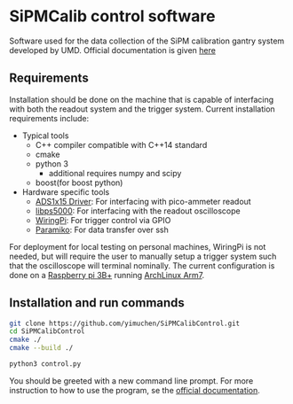 # SiPMCalib control software

Software used for the data collection of the SiPM calibration gantry system
developed by UMD. Official documentation is given [here][SiPMCalibTwiki]

## Requirements

Installation should be done on the machine that is capable of interfacing with
both the readout system and the trigger system. Current installation requirements
include:

- Typical tools
  - C++ compiler compatible with C++14 standard
  - cmake
  - python 3
    - additional requires numpy and scipy
  - boost(for boost python)
- Hardware specific tools
  - [ADS1x15 Driver][ADS1x15]: For interfacing with pico-ammeter readout
  - [libps5000][Picoscope]: For interfacing with the readout oscilloscope
  - [WiringPi][WiringPi]: For trigger control via GPIO
  - [Paramiko][Paramiko]: For data transfer over ssh

For deployment for local testing on personal machines, WiringPi is not needed,
but will require the user to manually setup a trigger system such that the
oscilloscope will terminal nominally. The current configuration is done on a
[Raspberry pi 3B+][raspi] running [ArchLinux Arm7][archarm].

## Installation and run commands

```bash
git clone https://github.com/yimuchen/SiPMCalibControl.git
cd SiPMCalibControl
cmake ./
cmake --build ./

python3 control.py
```

You should be greeted with a new command line prompt. For more instruction to how
to use the program, se the [official documentation][SiPMCalibTwiki].

[SiPMCalibTwiki]: https://twiki.cern.ch/twiki/bin/viewauth/CMS/UMDHGCalSiPMCalib
[WiringPi]: http://wiringpi.com/
[Picoscope]: https://www.picotech.com/downloads/linux
[ADS1x15]: https://github.com/adafruit/Adafruit_CircuitPython_ADS1x15
[raspi]: https://www.raspberrypi.org/products/raspberry-pi-3-model-b-plus/
[archarm]: https://archlinuxarm.org/about/downloads
[Paramiko]: http://www.paramiko.org/